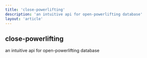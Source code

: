 ```yaml
---
title: 'close-powerlifting'
description: 'an intuitive api for open-powerlifting database'
layout: 'article'
---
```


## close-powerlifting

an intuitive api for open-powerlifting database
